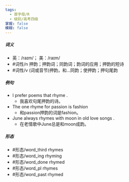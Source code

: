 ```yaml
---
tags:
  - 首字母/R
  - 级别/高考四级
掌握: false
模糊: false
---
```

##### 词义
- 英：/raɪm/； 美：/raɪm/
- #词性/n  押韵；押韵词；同韵词；韵词的应用；押韵的短诗
- #词性/v  (词或音节)押韵，和…同韵；使押韵；押句尾韵
##### 例句
- I prefer poems that rhyme .
	- 我喜欢句尾押韵的诗。
- The one rhyme for passion is fashion
	- 和passion押韵的词是fashion。
- June always rhymes with moon in old love songs .
	- 在老情歌中June总是和moon成韵。
##### 形态
- #形态/word_third rhymes
- #形态/word_ing rhyming
- #形态/word_done rhymed
- #形态/word_pl rhymes
- #形态/word_past rhymed
